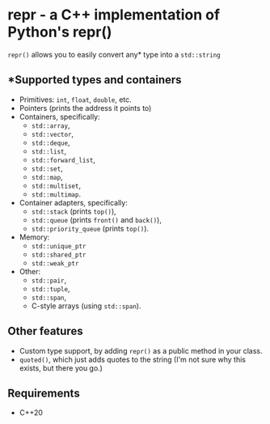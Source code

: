 # repr - a C++ implementation of Python's repr()

`repr()` allows you to easily convert any* type into a `std::string`

## *Supported types and containers
- Primitives: `int`, `float`, `double`, etc.
- Pointers (prints the address it points to)
- Containers, specifically:
    - `std::array`,
    - `std::vector`,
    - `std::deque`,
    - `std::list`,
    - `std::forward_list`,
    - `std::set`,
    - `std::map`,
    - `std::multiset`,
    - `std::multimap`.
- Container adapters, specifically:
    - `std::stack` (prints `top()`),
    - `std::queue` (prints `front()` and `back()`),
    - `std::priority_queue` (prints `top()`).
- Memory:
    - `std::unique_ptr`
    - `std::shared_ptr`
    - `std::weak_ptr`
- Other:
    - `std::pair`,
    - `std::tuple`,
    - `std::span`,
    - C-style arrays (using `std::span`).

## Other features
- Custom type support, by adding `repr()` as a public method in your class.
- `quoted()`, which just adds quotes to the string (I'm not sure why this 
exists, but there you go.)

## Requirements
- C++20
